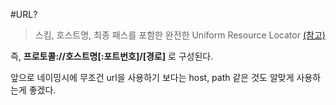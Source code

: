 #URL?
> 스킴, 호스트명, 최종 패스를 포함한 완전한 Uniform Resource Locator [(참고)](https://httpd.apache.org/docs/2.2/ko/mod/directive-dict.html)  

즉, **프로토콜://호스트명[:포트번호]/[경로]** 로 구성된다.

앞으로 네이밍시에 무조건 url을 사용하기 보다는 host, path 같은 것도 알맞게 사용하는게 좋겠다.